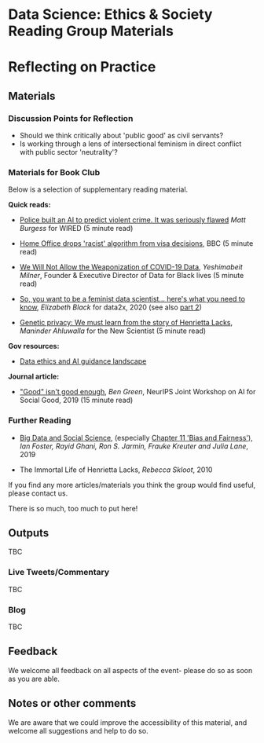 Data Science: Ethics & Society Reading Group Materials
================

# Reflecting on Practice

## Materials

### Discussion Points for Reflection

* Should we think critically about 'public good' as civil servants?
* Is working through a lens of intersectional feminism in direct conflict with public sector 'neutrality'?

### Materials for Book Club

Below is a selection of supplementary reading material.

__Quick reads:__
* [Police built an AI to predict violent crime. It was seriously
  flawed](https://www.wired.co.uk/article/police-violence-prediction-ndas) _Matt
  Burgess_ for WIRED (5 minute read)
  
* [Home Office drops 'racist' algorithm from visa
  decisions](https://www.bbc.co.uk/news/technology-53650758), BBC (5 minute read)

* [We Will Not Allow the Weaponization of COVID-19
  Data](https://medium.com/@YESHICAN/we-will-not-allow-the-weaponization-of-covid-19-data-e775d31991c),
  _Yeshimabeit Milner_, Founder & Executive Director of Data for Black lives (5
  minute read)
  
* [So, you want to be a feminist data scientist... here's what you need to
  know](https://data2x.org/so-you-want-to-be-a-feminist-data-scientistheres-what-you-need-to-know/),
  _Elizabeth Black_ for data2x, 2020 (see also [part 2](https://data2x.org/using-data-feminism-principles-to-create-better-data-infrastructure-and-informed-policies/))

* [Genetic privacy: We must learn from the story of Henrietta
  Lacks](https://www.newscientist.com/article/2250449-genetic-privacy-we-must-learn-from-the-story-of-henrietta-lacks/),
  _Maninder Ahluwalla_ for the New Scientist (5 minute read)
  
__Gov resources:__
* [Data ethics and AI guidance
  landscape](https://www.gov.uk/guidance/data-ethics-and-ai-guidance-landscape) 
  
__Journal article:__
* ["Good" isn't good
  enough](https://www.benzevgreen.com/wp-content/uploads/2019/11/19-ai4sg.pdf),
  _Ben Green_, NeurIPS Joint Workshop on AI for Social Good, 2019 (15 minute
  read)
  

### Further Reading
* [Big Data and Social Science](https://textbook.coleridgeinitiative.org/),
  (especially [Chapter 11 'Bias and
  Fairness'](https://textbook.coleridgeinitiative.org/chap-bias.html#chap:bias)),
  _Ian Foster, Rayid Ghani, Ron S. Jarmin, Frauke Kreuter and Julia Lane_, 2019
  
* The Immortal Life of Henrietta Lacks, _Rebecca Skloot_, 2010

If you find any more articles/materials you think the group would find useful,
please contact us. 

There is so much, too much to put here!

## Outputs

TBC

### Live Tweets/Commentary

TBC

### Blog

TBC

## Feedback

We welcome all feedback on all aspects of the event- please do so as soon as you
are able.

## Notes or other comments

We are aware that we could improve the accessibility of this material, and
welcome all suggestions and help to do so.
